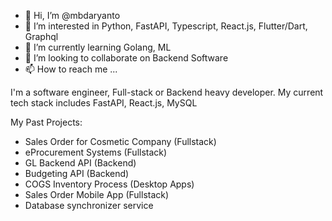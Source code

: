 - 👋 Hi, I’m @mbdaryanto
- 👀 I’m interested in Python, FastAPI, Typescript, React.js, Flutter/Dart, Graphql
- 🌱 I’m currently learning Golang, ML
- 💞️ I’m looking to collaborate on Backend Software
- 📫 How to reach me ...

I'm a software engineer, Full-stack or Backend heavy developer.
My current tech stack includes FastAPI, React.js, MySQL

My Past Projects:

- Sales Order for Cosmetic Company (Fullstack)
- eProcurement Systems (Fullstack)
- GL Backend API (Backend)
- Budgeting API (Backend)
- COGS Inventory Process (Desktop Apps)
- Sales Order Mobile App (Fullstack)
- Database synchronizer service

<!---
mbdaryanto/mbdaryanto is a ✨ special ✨ repository because its `README.md` (this file) appears on your GitHub profile.
You can click the Preview link to take a look at your changes.
--->
